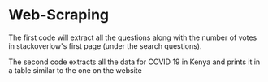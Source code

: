 # Web-Scraping
The first code will extract all the questions along with the number of votes in stackoverlow's first page (under the search questions).

The second code extracts all the data for COVID 19 in Kenya and prints it in a table similar to the one on the website
